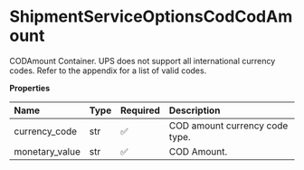 # ShipmentServiceOptionsCodCodAmount

CODAmount Container. UPS does not support all international currency codes. Refer to the appendix for a list of valid codes.

**Properties**

| Name           | Type | Required | Description                    |
| :------------- | :--- | :------- | :----------------------------- |
| currency_code  | str  | ✅       | COD amount currency code type. |
| monetary_value | str  | ✅       | COD Amount.                    |

<!-- This file was generated by liblab | https://liblab.com/ -->
